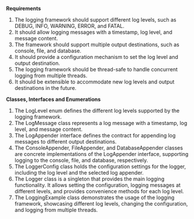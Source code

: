 
**Requirements**

1. The logging framework should support different log levels, such as DEBUG, INFO, WARNING, ERROR, and FATAL.
2. It should allow logging messages with a timestamp, log level, and message content.
3. The framework should support multiple output destinations, such as console, file, and database.
4. It should provide a configuration mechanism to set the log level and output destination.
5. The logging framework should be thread-safe to handle concurrent logging from multiple threads.
6. It should be extensible to accommodate new log levels and output destinations in the future.

**Classes, Interfaces and Enumerations**

1. The LogLevel enum defines the different log levels supported by the logging framework.
2. The LogMessage class represents a log message with a timestamp, log level, and message content.
3. The LogAppender interface defines the contract for appending log messages to different output destinations.
4. The ConsoleAppender, FileAppender, and DatabaseAppender classes are concrete implementations of the LogAppender interface, supporting logging to the console, file, and database, respectively.
5. The LoggerConfig class holds the configuration settings for the logger, including the log level and the selected log appender.
6. The Logger class is a singleton that provides the main logging functionality. It allows setting the configuration, logging messages at different levels, and provides convenience methods for each log level.
7. The LoggingExample class demonstrates the usage of the logging framework, showcasing different log levels, changing the configuration, and logging from multiple threads.